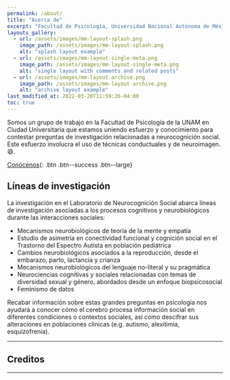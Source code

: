 ```yaml
---
permalink: /about/
title: "Acerca de"
excerpt: "Facultad de Psicología, Universidad Nacional Autónoma de México"
layouts_gallery:
  - url: /assets/images/mm-layout-splash.png
    image_path: /assets/images/mm-layout-splash.png
    alt: "splash layout example"
  - url: /assets/images/mm-layout-single-meta.png
    image_path: /assets/images/mm-layout-single-meta.png
    alt: "single layout with comments and related posts"
  - url: /assets/images/mm-layout-archive.png
    image_path: /assets/images/mm-layout-archive.png
    alt: "archive layout example"
last_modified_at: 2022-03-20T11:59:26-04:00
toc: true
---
```


Somos un grupo de trabajo en la Facultad de Psicología de la UNAM en Ciudad Universitaria que estamos uniendo esfuerzo y conocimiento para contestar preguntas de investigación relacionadas a neurocognición social. Este esfuerzo involucra el uso de técnicas conductuales y de neuroimagen. 
:smile:.

[Conócenos](http://neurocogcialab.org){: .btn .btn--success .btn--large}

## Líneas de investigación

La investigación en el Laboratorio de Neurocognición Social abarca líneas de investigación asociadas a los procesos cognitivos y neurobiológicos durante las interacciones sociales:
- Mecanismos neurobiológicos de teoría de la mente y empatía
- Estudio de asimetría en conectividad funcional y cognición social en el Trastorno del Espectro Autista en población pediátrica
- Cambios neurobiológicos asociados a la reproducción, desde el embarazo, parto, lactancia y crianza
- Mecanismos neurobiológicos del lenguaje no-literal y su pragmática
- Neurociencias cognitivas y sociales relacionadas con temas de diversidad sexual y género, abordados desde un enfoque biopsicosocial    
- Feminismo de datos

Recabar información sobre estas grandes preguntas en psicología nos ayudará a conocer cómo el cerebro procesa información social en diferentes condiciones o contextos sociales, así como descifrar sus alteraciones en poblaciones clínicas (e.g. autismo, alexitimia, esquizofrenia).

---

## Creditos

---

